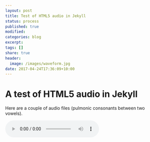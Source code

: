 ```yaml
---
layout: post
title: Test of HTML5 audio in Jekyll 
status: process
published: true
modified:
categories: blog
excerpt:
tags: []
share: true
header:
  image: /images/waveform.jpg
date: 2017-04-24T17:36:09+10:00
---
```


# A test of HTML5 audio in Jekyll

Here are a couple of audio files (pulmonic consonants between two vowels).  

<audio controls>
  <source src="/audio/arda.wav">
<p>Your browser does not support audio playback, download the file:
  <a href="/audio/arda.wav">WAV</a></audio>  

Here is some text to break them up.

<audio controls id="audio_play">
  <source src="/audio/aGa.wav" type="audio/wav" />
  <source src="/audio/aGa.ogg" type="audio/ogg" />
  <source src="/audio/aGa.mp3" type="audio/mpeg" />
  <p>Your browser does not support audio playback, download the file:
  <a href="/audio/aGa.wav">WAV</a>
  </audio>
  <img src="/audio/img/play.jpg" onClick="document.getElementById('audio_play').play(); return false;" />
  <img src="/audio/img/pause.png" onClick="document.getElementById('audio_play').pause(); return false;" />
  
## Can I use an waveform as the image?
This is an open question.
